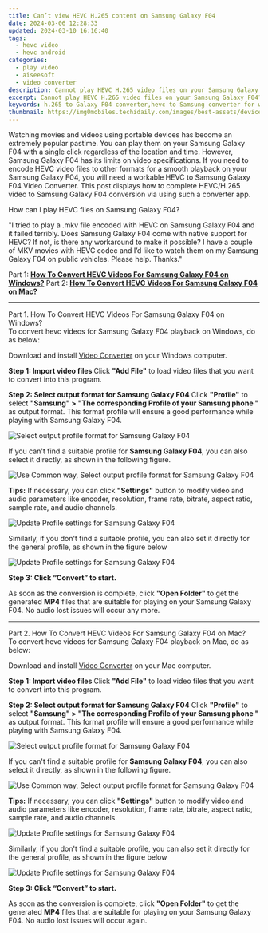```yaml
---
title: Can’t view HEVC H.265 content on Samsung Galaxy F04
date: 2024-03-06 12:28:33
updated: 2024-03-10 16:16:40
tags: 
  - hevc video
  - hevc android
categories: 
  - play video
  - aiseesoft
  - video converter
description: Cannot play HEVC H.265 video files on your Samsung Galaxy F04? If you are having issues playing HEVC/H.265 files on Samsung Galaxy F04, keep reading to learn a way of making HEVC/H.265 videos playable on Samsung Galaxy F04.
excerpt: Cannot play HEVC H.265 video files on your Samsung Galaxy F04? If you are having issues playing HEVC/H.265 files on Samsung Galaxy F04, keep reading to learn a way of making HEVC/H.265 videos playable on Samsung Galaxy F04.
keywords: h.265 to Galaxy F04 converter,hevc to Samsung converter for windows,encode h.265 for Samsung Galaxy F04,convert hevc for Samsung Galaxy F04,h.265 to Samsung converter,h.265 to Samsung Galaxy F04 converter,how to converter 720p to hevc on android,h265 to h264 converter android,4k video converter for android,hevc converter for android,tv Samsung hevc 265,android h265 to 264 converter
thumbnail: https://img0mobiles.techidaily.com/images/best-assets/devices/samsung/samsung-galaxy-f04/2.jpg
---
```



<div class="atpl-content atpl-for-aiseesoft-video-converter play-hevc-video-on-android">

<div class="atpl-post-description-part-1">
<div class="tpl-content-sub-paragraph-normal">
    <p>
      Watching movies and videos using portable devices has become an extremely popular pastime. You can play them on your Samsung Galaxy F04 with a single click regardless of the location and time. However, Samsung Galaxy F04 has its limits on video specifications. If you need to encode HEVC video files to other formats for a smooth playback on your Samsung Galaxy F04, you will need a workable HEVC to Samsung Galaxy F04 Video Converter. This post displays how to complete HEVC/H.265 video to Samsung Galaxy F04 conversion via using such a converter app.
    </p>
  </div>
</div>

<div class="atpl-post-device-model-description">

</div>



<div class="atpl-post-description-part-2">
<div class="tpl-content-sub-paragraph-question">
    How can I play HEVC files on Samsung Galaxy F04?
</div>
<div class="tpl-content-sub-paragraph-content">
  <p>
    "I tried to play a .mkv file encoded with HEVC on Samsung Galaxy F04 and it failed terribly. Does Samsung Galaxy F04 come with native support for HEVC? If not, is there any workaround to make it possible? I have a couple of MKV movies with HEVC codec and I’d like to watch them on my Samsung Galaxy F04 on public vehicles. Please help. Thanks."
  </p>
</div>
</div>


Part 1: <strong><a href="#p1">How To Convert HEVC Videos For Samsung Galaxy F04 on Windows?</a></strong>
Part 2: <strong><a href="#p2">How To Convert HEVC Videos For Samsung Galaxy F04 on Mac?</a></strong>



<!-- Part 1 -->
<a id="p1" name="p1" ></a><hr>

<div class="atpl-step-part-style">Part 1. How To Convert HEVC Videos For Samsung Galaxy F04 on Windows?</div>
To convert hevc videos for Samsung Galaxy F04 playback on Windows, do as below:

Download and install <a class="atpl-step-content-a-style" href="https://tools.techidaily.com/aiseesoft-total-video-converter/" target="_blank" rel="noopener">Video Converter</a> on your Windows computer.

<strong>Step 1: Import video files </strong>
Click <b>"Add File"</b> to load video files that you want to convert into this program.

<strong>Step 2: Select output format for Samsung Galaxy F04</strong>
Click <b>"Profile"</b> to select <b>"Samsung" > "The corresponding Profile of your Samsung phone "</b> as output format. This format profile will ensure a good performance while playing with Samsung Galaxy F04.

<img src="https://tools.techidaily.com/images/apps/aiseesoft/video-converter/devices/samsung/fv.mp4/win/profile-5.png" class="atpl-imgstyle" alt="Select output profile format for Samsung Galaxy F04" />

If you can't find a suitable profile for **Samsung Galaxy F04**, you can also select it directly, as shown in the following figure.

<img src="https://tools.techidaily.com/images/apps/aiseesoft/video-converter/devices/common_android/fv.mp4/win/profile.png" class="atpl-imgstyle" alt="Use Common way, Select output profile format for Samsung Galaxy F04" />

<strong>Tips:</strong>
If necessary, you can click <b>"Settings"</b> button to modify video and audio parameters like encoder, resolution, frame rate, bitrate, aspect ratio, sample rate, and audio channels. 

<img src="https://tools.techidaily.com/images/apps/aiseesoft/video-converter/devices/samsung/fv.mp4/win/settings-2.png" class="atpl-imgstyle"  alt="Update Profile settings for Samsung Galaxy F04" />

Similarly, if you don't find a suitable profile, you can also set it directly for the general profile, as shown in the figure below

<img src="https://tools.techidaily.com/images/apps/aiseesoft/video-converter/devices/common_android/fv.mp4/win/settings.png" class="atpl-imgstyle"  alt="Update Profile settings for Samsung Galaxy F04" />

<strong>Step 3: Click “Convert” to start.</strong>

As soon as the conversion is complete, click <b>"Open Folder"</b> to get the generated <b>MP4</b> files that are suitable for playing on your Samsung Galaxy F04. No audio lost issues will occur any more.

<!-- Part 2 -->
<a id="p2" name="p2"></a><hr>

<div class="atpl-step-part-style">Part 2. How To Convert HEVC Videos For Samsung Galaxy F04 on Mac?</div>
To convert hevc videos for Samsung Galaxy F04 playback on Mac, do as below:

Download and install <a class="atpl-step-content-a-style" href="https://tools.techidaily.com/aiseesoft-total-video-converter/" target="_blank" rel="noopener">Video Converter</a> on your Mac computer.

<strong>Step 1: Import video files </strong>
Click <b>"Add File"</b> to load video files that you want to convert into this program.

<strong>Step 2: Select output format for Samsung Galaxy F04</strong>
Click <b>"Profile"</b> to select <b>"Samsung" > "The corresponding Profile of your Samsung phone "</b> as output format. This format profile will ensure a good performance while playing with Samsung Galaxy F04.

<img src="https://tools.techidaily.com/images/apps/aiseesoft/video-converter/devices/samsung/fv.mp4/mac/profile.png" class="atpl-imgstyle" alt="Select output profile format for Samsung Galaxy F04" />

If you can't find a suitable profile for **Samsung Galaxy F04**, you can also select it directly, as shown in the following figure.

<img src="https://tools.techidaily.com/images/apps/aiseesoft/video-converter/devices/common_android/fv.mp4/mac/profile.png" class="atpl-imgstyle" alt="Use Common way, Select output profile format for Samsung Galaxy F04" />

<strong>Tips:</strong>
If necessary, you can click <b>"Settings"</b> button to modify video and audio parameters like encoder, resolution, frame rate, bitrate, aspect ratio, sample rate, and audio channels. 

<img src="https://tools.techidaily.com/images/apps/aiseesoft/video-converter/devices/samsung/fv.mp4/mac/settings.png" class="atpl-imgstyle"  alt="Update Profile settings for Samsung Galaxy F04" />

Similarly, if you don't find a suitable profile, you can also set it directly for the general profile, as shown in the figure below

<img src="https://tools.techidaily.com/images/apps/aiseesoft/video-converter/devices/common_android/fv.mp4/win/settings.png" class="atpl-imgstyle"  alt="Update Profile settings for Samsung Galaxy F04" />

<strong>Step 3: Click “Convert” to start.</strong>

As soon as the conversion is complete, click <b>"Open Folder"</b> to get the generated <b>MP4</b> files that are suitable for playing on your Samsung Galaxy F04. No audio lost issues will occur again.


<ins class="adsbygoogle"
     style="display:block"
     data-ad-client="ca-pub-7571918770474297"
     data-ad-slot="8358498916"
     data-ad-format="auto"
     data-full-width-responsive="true"></ins>


</div>